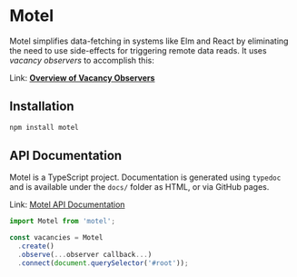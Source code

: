 # Motel

Motel simplifies data-fetching in systems like Elm and React by
eliminating the need to use side-effects for triggering remote 
data reads. It uses *vacancy observers* to accomplish this:

Link: **[Overview of Vacancy Observers](https://gist.github.com/greim/3de3bcb71a672e11c75e371b7b81f4bb)**

## Installation

```bash
npm install motel
```

## API Documentation

Motel is a TypeScript project. Documentation is generated using
`typedoc` and is available under the `docs/` folder as HTML, or
via GitHub pages.

Link: [Motel API Documentation](https://greim.github.io/motel/)

```js
import Motel from 'motel';

const vacancies = Motel
  .create()
  .observe(...observer callback...)
  .connect(document.querySelector('#root'));
```
